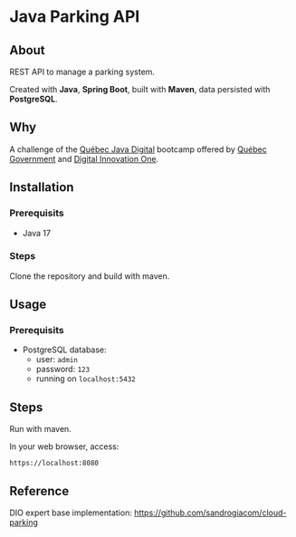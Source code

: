# Java Parking API
## About
REST API to manage a parking system.

Created with **Java**, **Spring Boot**, built with **Maven**, data persisted with **PostgreSQL**.

## Why
A challenge of the [Québec Java Digital] bootcamp offered by [Québec Government] and [Digital Innovation One].

## Installation
### Prerequisits
- Java 17

### Steps
Clone the repository and build with maven.

## Usage
### Prerequisits
- PostgreSQL database:
  - user: `admin`
  - password: `123`
  - running on `localhost:5432`

## Steps
Run with maven.

In your web browser, access:
```
https://localhost:8080
```

## Reference
DIO expert base implementation: https://github.com/sandrogiacom/cloud-parking

[Québec Java Digital]: https://www.dio.me/bootcamp/quebec-java-digital
[Québec Government]: https://www.quebec.ca/en/
[Digital Innovation One]: https://www.dio.me/
